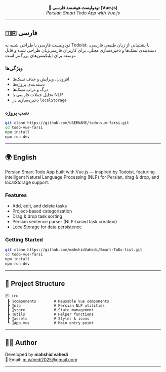 
<p align="center">
  <b>📝 تودولیست هوشمند فارسی (Vue.js)</b><br>
  <i>Persian Smart Todo App with Vue.js</i>
</p>

---

## 🇮🇷 فارسی

تودولیست فارسی با طراحی شبیه به Todoist، با پشتیبانی از زبان طبیعی فارسی، دسته‌بندی تسک‌ها و ذخیره‌سازی محلی. برای کاربران فارسی‌زبان طراحی شده و قابل توسعه برای اپلیکیشن‌های بزرگ‌تر است.

### ویژگی‌ها

- افزودن، ویرایش و حذف تسک‌ها
- دسته‌بندی پروژه‌ها
- درگ و دراپ تسک‌ها
- تحلیل جملات فارسی با NLP
- ذخیره‌سازی در `localStorage`

### نصب پروژه

```bash
git clone https://github.com/USERNAME/todo-vue-farsi.git
cd todo-vue-farsi
npm install
npm run dev
```

---

## 🌍 English

Persian Smart Todo App built with Vue.js — inspired by Todoist, featuring intelligent Natural Language Processing (NLP) for Persian, drag & drop, and localStorage support.

### Features

- Add, edit, and delete tasks
- Project-based categorization
- Drag & drop task sorting
- Persian sentence parser (NLP-based task creation)
- LocalStorage for data persistence

### Getting Started

```bash
git clone https://github.com/mahshidVahedi/Smart-ToDo-list.git
cd todo-vue-farsi
npm install
npm run dev
```

---

## 📂 Project Structure

```
📦 src
 ┣ 📂components        # Reusable Vue components
 ┣ 📂nlp               # Persian NLP utilities
 ┣ 📂store             # State management
 ┣ 📂utils             # Helper functions
 ┣ 📂assets            # Styles & icons
 ┗ 📄App.vue           # Main entry point
```

---

## 🧑‍💻 Author

Developed by **mahshid vahedi**  
📧 Email: m.vahedi2025@gmail.com

---


